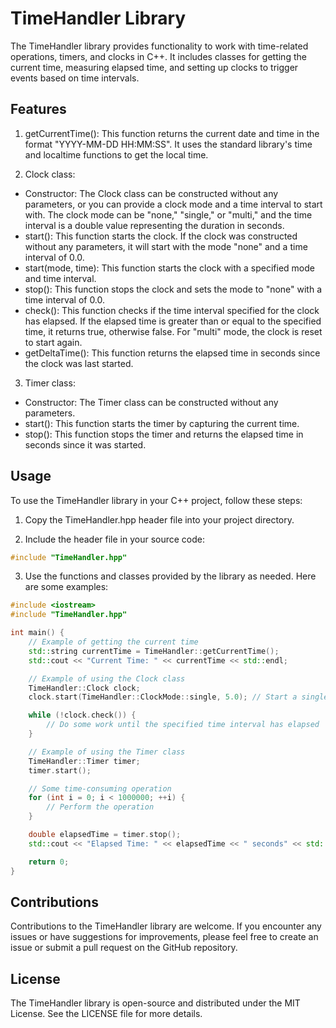 # TimeHandler Library
The TimeHandler library provides functionality to work with time-related operations, timers, and clocks in C++. It includes classes for getting the current time, measuring elapsed time, and setting up clocks to trigger events based on time intervals.

## Features
1. getCurrentTime(): This function returns the current date and time in the format "YYYY-MM-DD HH:MM:SS". It uses the standard library's time and localtime functions to get the local time.

2. Clock class:

- Constructor: The Clock class can be constructed without any parameters, or you can provide a clock mode and a time interval to start with. The clock mode can be "none," "single," or "multi," and the time interval is a double value representing the duration in seconds.
- start(): This function starts the clock. If the clock was constructed without any parameters, it will start with the mode "none" and a time interval of 0.0.
- start(mode, time): This function starts the clock with a specified mode and time interval.
- stop(): This function stops the clock and sets the mode to "none" with a time interval of 0.0.
- check(): This function checks if the time interval specified for the clock has elapsed. If the elapsed time is greater than or equal to the specified time, it returns true, otherwise false. For "multi" mode, the clock is reset to start again.
- getDeltaTime(): This function returns the elapsed time in seconds since the clock was last started.
3. Timer class:

- Constructor: The Timer class can be constructed without any parameters.
- start(): This function starts the timer by capturing the current time.
- stop(): This function stops the timer and returns the elapsed time in seconds since it was started.
## Usage
To use the TimeHandler library in your C++ project, follow these steps:

1. Copy the TimeHandler.hpp header file into your project directory.

2. Include the header file in your source code:

```cpp
#include "TimeHandler.hpp"
```
3. Use the functions and classes provided by the library as needed. Here are some examples:
```cpp
#include <iostream>
#include "TimeHandler.hpp"

int main() {
    // Example of getting the current time
    std::string currentTime = TimeHandler::getCurrentTime();
    std::cout << "Current Time: " << currentTime << std::endl;

    // Example of using the Clock class
    TimeHandler::Clock clock;
    clock.start(TimeHandler::ClockMode::single, 5.0); // Start a single-mode clock with a 5-second interval

    while (!clock.check()) {
        // Do some work until the specified time interval has elapsed
    }

    // Example of using the Timer class
    TimeHandler::Timer timer;
    timer.start();

    // Some time-consuming operation
    for (int i = 0; i < 1000000; ++i) {
        // Perform the operation
    }

    double elapsedTime = timer.stop();
    std::cout << "Elapsed Time: " << elapsedTime << " seconds" << std::endl;

    return 0;
}
```
## Contributions
Contributions to the TimeHandler library are welcome. If you encounter any issues or have suggestions for improvements, please feel free to create an issue or submit a pull request on the GitHub repository.

## License
The TimeHandler library is open-source and distributed under the MIT License. See the LICENSE file for more details.
